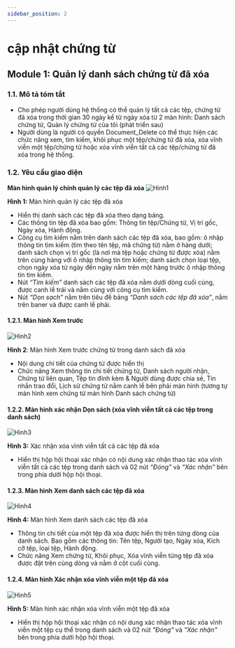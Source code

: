 ```yaml
---
sidebar_position: 2
---
```

# cập nhật chứng từ
## Module 1: Quản lý danh sách chứng từ đã xóa
### **1.1. Mô tả tóm tắt**
* Cho phép người dùng hệ thống có thể quản lý tất cả các tệp, chứng từ đã xóa trong thời gian 30 ngày kể từ ngày xóa từ 2 màn hình: Danh sách chứng từ, Quản lý chứng từ của tôi (phát triển sau) 
* Người dùng là người có quyền Document_Delete có thể thực hiện các chức năng xem, tìm kiếm, khôi phục một tệp/chứng từ đã xóa, xóa vĩnh viễn một tệp/chứng từ hoặc xóa vĩnh viễn tất cả các tệp/chứng từ đã xóa trong hệ thống.
### **1.2. Yêu cầu giao diện**
**Màn hình quản lý chính quản lý các tệp đã xóa**
![Hinh1](./../Huongdansudung/image/Aspose.Words.85c484d6-cbe2-464d-aa30-6c15a9007e31.001.png)

**Hình 1:** Màn hình quản lý các tệp đã xóa

* Hiển thị danh sách các tệp đã xóa theo dạng bảng.
* Các thông tin tệp đã xóa bao gồm: Thông tin tệp/Chứng từ, Vị trí gốc, Ngày xóa, Hành động.
* Công cụ tìm kiếm nằm trên danh sách các tệp đã xóa, bao gồm: ô nhập thông tin tìm kiếm (tìm theo tên tệp, mã chứng từ) nằm ở hàng dưới; danh sách chọn vị trí gốc (là nơi mà tệp hoặc chứng từ được xóa) nằm trên cùng hàng với ô nhập thông tin tìm kiếm; danh sách chọn loại tệp, chọn ngày xóa từ ngày đến ngày nằm trên một hàng trước ô nhập thông tin tìm kiếm.
* Nút *“Tìm kiếm”* danh sách các tệp đã xóa nằm dưới dòng cuối cùng, được canh lề trái và nằm cùng với công cụ tìm kiếm.
* Nút *“Dọn sạch”* nằm trên tiêu đề bảng *“Danh sách các tệp đã xóa”*, nằm trên baner và được canh lề phải.
#### **1.2.1. Màn hình Xem trước**
![Hinh2](./../Huongdansudung/image/Aspose.Words.85c484d6-cbe2-464d-aa30-6c15a9007e31.002.png)


**Hình 2**: Màn hình Xem trước chứng từ trong danh sách đã xóa


* Nội dung chi tiết của chứng từ được hiển thị
* Chức năng Xem thông tin chi tiết chứng từ, Danh sách người nhận, Chứng từ liên quan, Tệp tin đính kèm & Người dùng được chia sẻ, Tin nhắn trao đổi, Lịch sử chứng từ nằm canh lề bên phải màn hình (tương tự màn hình xem chứng từ màn hình Danh sách chứng từ)
#### **1.2.2. Màn hình xác nhận Dọn sách (xóa vĩnh viễn tất cả các tệp trong danh sách)**
![Hinh3](./../Huongdansudung/image/Aspose.Words.85c484d6-cbe2-464d-aa30-6c15a9007e31.003.png)


**Hình 3:** Xác nhận xóa vĩnh viễn tất cả các tệp đã xóa

* Hiển thị hộp hội thoại xác nhận có nội dung xác nhận thao tác xóa vĩnh viễn tất cả các tệp trong danh sách và 02 nút *“Đóng”* và *“Xác nhận”* bên trong phía dưới hộp hội thoại.
#### **1.2.3. Màn hình Xem danh sách các tệp đã xóa** 
![Hinh4](./../Huongdansudung/image/Aspose.Words.85c484d6-cbe2-464d-aa30-6c15a9007e31.004.png)

**Hình 4:** Màn hình Xem danh sách các tệp đã xóa

* Thông tin chi tiết của một tệp đã xóa được hiển thị trên từng dòng của danh sách. Bao gồm các thông tin: Tên tệp, Người tạo, Ngày xóa, Kích cỡ tệp, loại tệp, Hành động.
* Chức năng Xem chứng từ, Khôi phục, Xóa vĩnh viễn từng tệp đã xóa được đặt trên cùng dòng và nằm ở cột cuối cùng.
#### **1.2.4. Màn hình Xác nhận xóa vĩnh viễn một tệp đã xóa**
![Hinh5](./../Huongdansudung/image/Aspose.Words.85c484d6-cbe2-464d-aa30-6c15a9007e31.005.png)

**Hình 5:** Màn hình xác nhận xóa vĩnh viễn một tệp đã xóa

* Hiển thị hộp hội thoại xác nhận có nội dung xác nhận thao tác xóa vĩnh viễn một tệp cụ thể trong danh sách và 02 nút *"Đóng"* và *"Xác nhận"* bên trong phía dưới hộp hội thoại.
